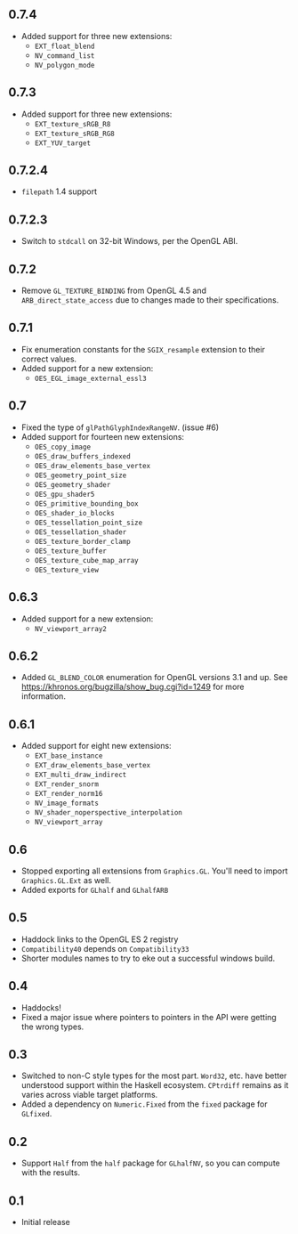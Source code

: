 0.7.4
-----
* Added support for three new extensions:
  * `EXT_float_blend`
  * `NV_command_list`
  * `NV_polygon_mode`

0.7.3
-----
* Added support for three new extensions:
  * `EXT_texture_sRGB_R8`
  * `EXT_texture_sRGB_RG8`
  * `EXT_YUV_target`

0.7.2.4
-------
* `filepath` 1.4 support

0.7.2.3
-------
* Switch to `stdcall` on 32-bit Windows, per the OpenGL ABI.

0.7.2
-----
* Remove `GL_TEXTURE_BINDING` from OpenGL 4.5 and `ARB_direct_state_access` due to changes made to their specifications.

0.7.1
-----
* Fix enumeration constants for the `SGIX_resample` extension to their correct values.
* Added support for a new extension:
  * `OES_EGL_image_external_essl3`

0.7
---
* Fixed the type of `glPathGlyphIndexRangeNV`. (issue #6)
* Added support for fourteen new extensions:
  * `OES_copy_image`
  * `OES_draw_buffers_indexed`
  * `OES_draw_elements_base_vertex`
  * `OES_geometry_point_size`
  * `OES_geometry_shader`
  * `OES_gpu_shader5`
  * `OES_primitive_bounding_box`
  * `OES_shader_io_blocks`
  * `OES_tessellation_point_size`
  * `OES_tessellation_shader`
  * `OES_texture_border_clamp`
  * `OES_texture_buffer`
  * `OES_texture_cube_map_array`
  * `OES_texture_view`

0.6.3
-----
* Added support for a new extension:
  * `NV_viewport_array2`

0.6.2
-----
* Added `GL_BLEND_COLOR` enumeration for OpenGL versions 3.1 and up. See https://khronos.org/bugzilla/show_bug.cgi?id=1249 for more information.

0.6.1
-----
* Added support for eight new extensions:
  * `EXT_base_instance`
  * `EXT_draw_elements_base_vertex`
  * `EXT_multi_draw_indirect`
  * `EXT_render_snorm`
  * `EXT_render_norm16`
  * `NV_image_formats`
  * `NV_shader_noperspective_interpolation`
  * `NV_viewport_array`

0.6
---
* Stopped exporting all extensions from `Graphics.GL`. You'll need to import `Graphics.GL.Ext` as well.
* Added exports for `GLhalf` and `GLhalfARB`

0.5
---
* Haddock links to the OpenGL ES 2 registry
* `Compatibility40` depends on `Compatibility33`
* Shorter modules names to try to eke out a successful windows build.

0.4
---
* Haddocks!
* Fixed a major issue where pointers to pointers in the API were getting the wrong types.

0.3
---
* Switched to non-C style types for the most part. `Word32`, etc. have better understood support within the Haskell ecosystem. `CPtrdiff` remains as it varies across viable target platforms.
* Added a dependency on `Numeric.Fixed` from the `fixed` package for `GLfixed`.

0.2
---
* Support `Half` from the `half` package for `GLhalfNV`, so you can compute with the results.

0.1
---
* Initial release
